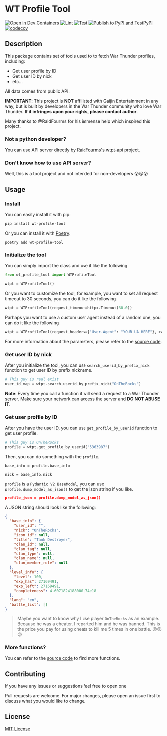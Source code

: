 # WT Profile Tool

[![Open in Dev Containers](https://img.shields.io/static/v1?label=Dev%20Containers&message=Open&color=blue&logo=visualstudiocode)](https://vscode.dev/redirect?url=vscode://ms-vscode-remote.remote-containers/cloneInVolume?url=https://github.com/axiangcoding/wt-profile-tool)
[![Lint](https://github.com/axiangcoding/wt-profile-tool/actions/workflows/lint.yml/badge.svg)](https://github.com/axiangcoding/wt-profile-tool/actions/workflows/lint.yml)
[![Test](https://github.com/axiangcoding/wt-profile-tool/actions/workflows/test.yml/badge.svg)](https://github.com/axiangcoding/wt-profile-tool/actions/workflows/test.yml)
[![Publish to PyPI and TestPyPI](https://github.com/axiangcoding/wt-profile-tool/actions/workflows/release.yml/badge.svg)](https://github.com/axiangcoding/wt-profile-tool/actions/workflows/release.yml)
[![codecov](https://codecov.io/gh/axiangcoding/wt-profile-tool/graph/badge.svg?token=03RR71KMBF)](https://codecov.io/gh/axiangcoding/wt-profile-tool)

## Description

This package contains set of tools used to to fetch War Thunder profiles, including:

- Get user profile by ID
- Get user ID by nick
- etc...

All data comes from public API.

**IMPORTANT**: This project is **NOT** affiliated with Gaijin Entertainment in any way, but is built by developers in the War Thunder community who love War Thunder. **If it infringes upon your rights, please contact author**.

Many thanks to [@RaidFourms](https://github.com/RaidFourms) for his immense help which inspired this project.

### Not a python developer?

You can use API server directly by [RaidFourms's wtpt-api](https://github.com/RaidFourms/wtpt-api) project.

### Don't know how to use API server?

Well, this is a tool project and not intended for non-developers 😵😵😵

## Usage

### Install

You can easily install it with pip:

```bash
pip install wt-profile-tool
```

Or you can install it with [Poetry](https://python-poetry.org/):

```bash
poetry add wt-profile-tool
```

### Initialize the tool

You can simply import the class and use it like the following

```python
from wt_profile_tool import WTProfileTool

wtpt = WTProfileTool()
```

Or you want to customize the tool, for example, you want to set all request timeout to 30 seconds, you can do it like the following

```python
wtpt = WTProfileTool(request_timeout=httpx.Timeout(30.0))
```

Parhaps you want to use a custom user agent instead of a random one, you can do it like the following

```python
wtpt = WTProfileTool(request_headers={"User-Agent": "YOUR UA HERE"}, random_ua=False,)
```

For more information about the parameters, please refer to the [source code](./wt_profile_tool/main.py).

### Get user ID by nick

After you initialize the tool, you can use `search_userid_by_prefix_nick` function to get user ID by prefix nickname.

```python
# This guy is real exist
user_id_map = wtpt.search_userid_by_prefix_nick("OnTheRocks")
```

**Note**: Every time you call a function it will send a request to a War Thunder server. Make sure your network can access the server and **DO NOT ABUSE IT**.

### Get user profile by ID

After you have the user ID, you can use `get_profile_by_userid` function to get user profile.

```python
# This guy is OnTheRocks
profile = wtpt.get_profile_by_userid("5363987")
```

Then, you can do something with the `profile`.

```
base_info = profile.base_info

nick = base_info.nick
```

`profile` is a `Pydantic V2 BaseModel`, you can use `profile.dump_model_as_json()` to get the json string if you like.

```json
profile_json = profile.dump_model_as_json()
```

A JSON string should look like the following:

```json
{
  "base_info": {
    "user_id": "",
    "nick": "OnTheRocks",
    "icon_id": null,
    "title": "Tank Destroyer",
    "clan_id": null,
    "clan_tag": null,
    "clan_type": null,
    "clan_name": null,
    "clan_member_role": null
  },
  "level_info": {
    "level": 100,
    "exp_has": 27169491,
    "exp_left": 27169491,
    "completeness": 4.6071824188000174e18
  },
  "lang": "en",
  "battle_list": []
}
```

> Maybe you want to know why I use player `OnTheRocks` as an example. Because he was a cheater. I reported him and he was banned. This is the price you pay for using cheats to kill me 5 times in one battle. 😡😡😡

### More functions?

You can refer to the [source code](./wt_profile_tool/main.py) to find more functions.

## Contributing

If you have any issues or suggestions feel free to open one

Pull requests are welcome. For major changes, please open an issue first to discuss what you would like to change.

## License

[MIT License](./LICENSE)
